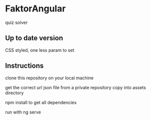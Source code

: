 # FaktorAngular

quiz solver

## Up to date version

CSS styled, one less param to set

## Instructions

clone this repository on your local machine

get the correct url json file from a private repository copy into assets directory

npm install to get all dependencies

run with ng serve

